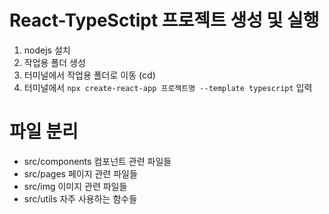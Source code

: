 # React-TypeSctipt 프로젝트 생성 및 실행

1. nodejs 설치
2. 작업용 폴더 생성
3. 터미널에서 작업용 폴더로 이동 (cd)
4. 터미널에서 `npx create-react-app 프로젝트명 --template typescript` 입력

# 파일 분리

* src/components
    컴포넌트 관련 파일들
* src/pages
    페이지 관련 파일들
* src/img
    이미지 관련 파일들
* src/utils
    자주 사용하는 함수들


